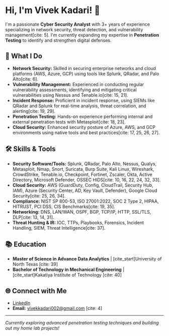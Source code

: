 # Hi, I'm Vivek Kadari! 👋

I'm a passionate **Cyber Security Analyst** with 3+ years of experience specializing in network security, threat detection, and vulnerability management[cite: 5]. I'm currently expanding my expertise in **Penetration Testing** to identify and strengthen digital defenses.

## 🚀 What I Do
* **Network Security:** Skilled in securing enterprise networks and cloud platforms (AWS, Azure, GCP) using tools like Splunk, QRadar, and Palo Alto[cite: 6].
* **Vulnerability Management:** Experienced in conducting regular vulnerability assessments, identifying and mitigating critical vulnerabilities using Nessus and Tenable.io[cite: 15, 21].
* **Incident Response:** Proficient in incident response, using SIEMs like QRadar and Splunk for real-time analysis, threat correlation, and alerting[cite: 19, 29].
* **Penetration Testing:** Hands-on experience performing internal and external penetration tests with Metasploit[cite: 18, 23].
* **Cloud Security:** Enhanced security posture of Azure, AWS, and GCP environments using native tools and best practices[cite: 17, 25, 26, 27].

## 🛠️ Skills & Tools
* **Security Software/Tools:** Splunk, QRadar, Palo Alto, Nessus, Qualys, Metasploit, Nmap, Snort, Suricata, Burp Suite, Kali Linux, Wireshark, CrowdStrike, Tenable.io, Checkpoint, Fortinet, Zscaler, Okta, Active Directory, Microsoft Defender, OSSEC HIDS[cite: 10, 16, 22, 24, 32, 33].
* **Cloud Security:** AWS (GuardDuty, Config, CloudTrail, Security Hub, IAM), Azure (Security Center, AD, Key Vault, Defender), Google Cloud Security[cite: 25, 26, 34].
* **Compliance:** NIST SP 800-53, ISO 27001:2022, SOC 2 Type 2, HIPAA, HITRUST, PCI DSS, CIS Benchmarks[cite: 19, 35].
* **Networking:** DNS, LAN/WAN, OSPF, BGP, TCP/IP, HTTP, SSL/TLS, DLP[cite: 13, 14, 31].
* **Threat Hunting & IR:** IOC, TTPs, Playbooks, Forensics, Incident Handling, SIEM, Threat Intelligence[cite: 37].

## 📚 Education
* **Master of Science in Advance Data Analytics** | [cite_start]University of North Texas [cite: 39]
* **Bachelor of Technology in Mechanical Engineering** | [cite_start]Kakatiya Institute of Technology [cite: 40]

## 🌐 Connect with Me
* [LinkedIn](https://www.linkedin.com/in/viveknetwork/)
* **Email:** vivekkadari002@gmail.com [cite: 4]

---
*Currently exploring advanced penetration testing techniques and building out my home lab projects!*
